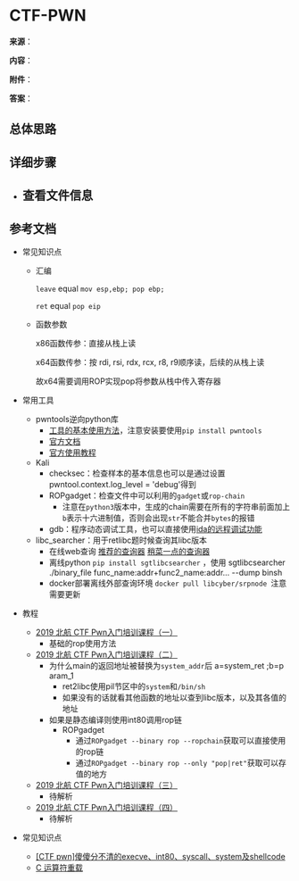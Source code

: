 # CTF-PWN

**来源**：

**内容**：

**附件**：

**答案**：



## 总体思路

> 

## 详细步骤

- 查看文件信息
  - 



## 参考文档

- 常见知识点

  - 汇编

    `leave` equal `mov esp,ebp; pop ebp;`

    `ret` equal `pop eip`

  - 函数参数

    x86函数传参：直接从栈上读

    x64函数传参：按 rdi, rsi, rdx, rcx, r8, r9顺序读，后续的从栈上读

    故x64需要调用ROP实现pop将参数从栈中传入寄存器

- 常用工具

  - pwntools逆向python库
    - [工具的基本使用方法](https://zhuanlan.zhihu.com/p/83373740)，注意安装要使用`pip install pwntools`
    - [官方文档](http://docs.pwntools.com/en/latest/)
    - [官方使用教程](https://github.com/Gallopsled/pwntools-tutorial#readme)
  - Kali
    - checksec：检查样本的基本信息也可以是通过设置 pwntool.context.log_level = 'debug'得到
    - ROPgadget：检查文件中可以利用的`gadget`或`rop-chain`
      - 注意在`python3`版本中，生成的chain需要在所有的字符串前面加上`b`表示十六进制值，否则会出现`str`不能合并`bytes`的报错
    - gdb：程序动态调试工具，也可以直接使用[ida的远程调试功能](https://blog.csdn.net/m0_37157335/article/details/124091097)
  - libc_searcher：用于retlibc题时候查询其libc版本
    - 在线web查询 [推荐的查询器](https://libc.rip/) [稍菜一点的查询器](https://libc.blukat.me/)
    - 离线python `pip install sgtlibcsearcher` ，使用 sgtlibcsearcher ./binary_file func_name:addr+func2_name:addr... --dump binsh 
    - docker部署离线外部查询环境 `docker pull libcyber/srpnode `注意需要更新

- 教程
  - [2019 北航 CTF Pwn入门培训课程（一）](https://www.bilibili.com/video/BV1JV411m7PC?p=1)
    - 基础的rop使用方法
  - [2019 北航 CTF Pwn入门培训课程（二）](https://www.bilibili.com/video/BV1JV411m7PC?p=2)
    - 为什么main的返回地址被替换为`system_addr`后 a=system_ret ;b=p	aram_1
      - ret2libc使用pil节区中的`system`和`/bin/sh`
      - 如果没有的话就看其他函数的地址以查到libc版本，以及其各值的地址
    - 如果是静态编译则使用int80调用rop链
      - ROPgadget
        - 通过`ROPgadget --binary rop --ropchain`获取可以直接使用的rop链
        - 通过`ROPgadget --binary rop --only "pop|ret"`获取可以存值的地方
  - [2019 北航 CTF Pwn入门培训课程（三）](https://www.bilibili.com/video/BV1JV411m7PC?p=3)
    - 待解析
  - [2019 北航 CTF Pwn入门培训课程（四）](https://www.bilibili.com/video/BV1JV411m7PC?p=4)
    - 待解析

- 常见知识点
  - [[CTF pwn]傻傻分不清的execve、int80、syscall、system及shellcode](https://blog.csdn.net/weixin_43363675/article/details/117944212)
  - [C 运算符重载](https://blog.csdn.net/king13059595870/article/details/102647033)
